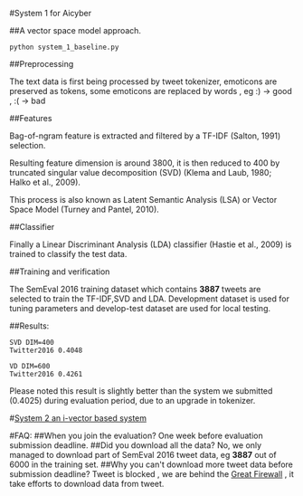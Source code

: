 #System 1 for Aicyber


##A vector space model approach.

~~~
python system_1_baseline.py
~~~
##Preprocessing

The text data is first being processed by tweet tokenizer, emoticons are preserved as tokens, some emoticons are replaced by words , eg :) -> good , :( -> bad

##Features

Bag-of-ngram feature is extracted and filtered by a TF-IDF (Salton, 1991) selection.

Resulting feature dimension is around 3800, it is then reduced to 400 by truncated singular value decomposition (SVD) (Klema and Laub, 1980; Halko et al., 2009).

This process is also known as Latent Semantic Analysis (LSA) or Vector Space Model (Turney and Pantel, 2010).

##Classifier

Finally a Linear Discriminant Analysis (LDA) classifier (Hastie et al., 2009) is trained to classify the test data.

##Training and verification

The SemEval 2016 training dataset which contains **3887** tweets are selected to train the TF-IDF,SVD and LDA. Development dataset is used for tuning parameters and develop-test dataset are used for
local testing.

##Results:
```
SVD DIM=400
Twitter2016 0.4048

VD DIM=600
Twitter2016 0.4261

```
Please noted this result is slightly better than the system we submitted (0.4025) during evaluation period, due to an upgrade in tokenizer.

#[System 2 an i-vector based system](../System_2)

#FAQ:
##When you join the evaluation?
One week before evaluation submission deadline.
##Did you download all the data?
No, we only managed to download part of SemEval 2016 tweet data, eg **3887** out of 6000 in the training set.
##Why you can't download more tweet data before submission deadline?
Tweet is blocked , we are behind the [Great Firewall](https://en.wikipedia.org/wiki/Internet_censorship_in_China) , it take efforts to download data from tweet.